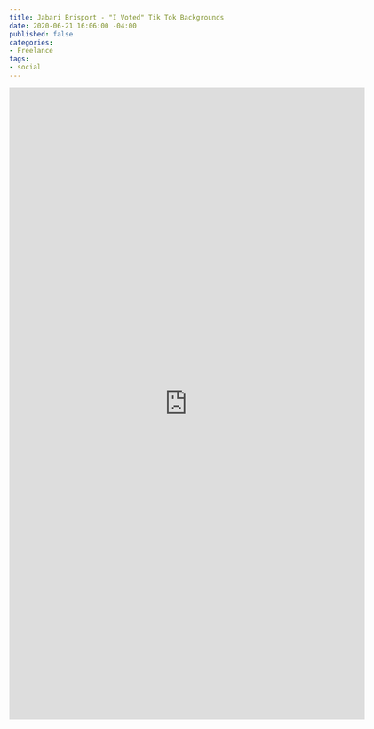 ```yaml
---
title: Jabari Brisport - "I Voted" Tik Tok Backgrounds
date: 2020-06-21 16:06:00 -04:00
published: false
categories:
- Freelance
tags:
- social
---
```


<div class="video-vertical">
	<iframe src="https://player.vimeo.com/video/431266849?&loop=1" width="640" height="1136" frameborder="0" webkitallowfullscreen mozallowfullscreen allowfullscreen allow="autoplay" background="1"></iframe>
</div>
